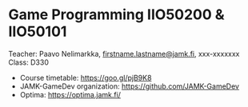 # Game Programming IIO50200 & IIO50101

Teacher: Paavo Nelimarkka, firstname.lastname@jamk.fi, xxx-xxxxxxx   
Class: D330

- Course timetable: https://goo.gl/pjB9K8
- JAMK-GameDev organization: https://github.com/JAMK-GameDev
- Optima: https://optima.jamk.fi/
